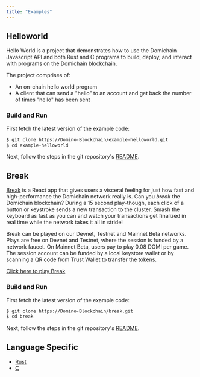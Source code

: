 ```yaml
---
title: "Examples"
---
```


## Helloworld

Hello World is a project that demonstrates how to use the Domichain Javascript API
and both Rust and C programs to build, deploy, and interact with programs on the
Domichain blockchain.

The project comprises of:

- An on-chain hello world program
- A client that can send a "hello" to an account and get back the number of
  times "hello" has been sent

### Build and Run

First fetch the latest version of the example code:

```bash
$ git clone https://Domino-Blockchain/example-helloworld.git
$ cd example-helloworld
```

Next, follow the steps in the git repository's
[README](https://Domino-Blockchain/example-helloworld/blob/master/README.md).

## Break

[Break](https://break.domichain.com/) is a React app that gives users a visceral
feeling for just how fast and high-performance the Domichain network really is. Can
you _break_ the Domichain blockchain? During a 15 second play-though, each click of
a button or keystroke sends a new transaction to the cluster. Smash the keyboard
as fast as you can and watch your transactions get finalized in real time while
the network takes it all in stride!

Break can be played on our Devnet, Testnet and Mainnet Beta networks. Plays are
free on Devnet and Testnet, where the session is funded by a network faucet. On
Mainnet Beta, users pay to play 0.08 DOMI per game. The session account can be
funded by a local keystore wallet or by scanning a QR code from Trust Wallet to
transfer the tokens.

[Click here to play Break](https://break.domichain.com/)

### Build and Run

First fetch the latest version of the example code:

```bash
$ git clone https://Domino-Blockchain/break.git
$ cd break
```

Next, follow the steps in the git repository's
[README](https://Domino-Blockchain/break/blob/master/README.md).

## Language Specific

- [Rust](developing-rust.md#examples)
- [C](developing-c.md#examples)
